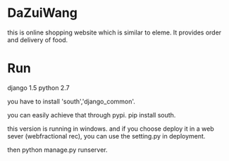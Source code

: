 DaZuiWang
=========
this is online shopping website which is similar to eleme. It provides order and delivery of food.

Run 
=========
django 1.5 python 2.7

you have to install 'south','django_common'.

you can easily achieve that through pypi. pip install south.

this version is running in windows. and if you choose deploy it in a web sever (webfractional rec), you can use the setting.py in deployment.

then python manage.py runserver.
